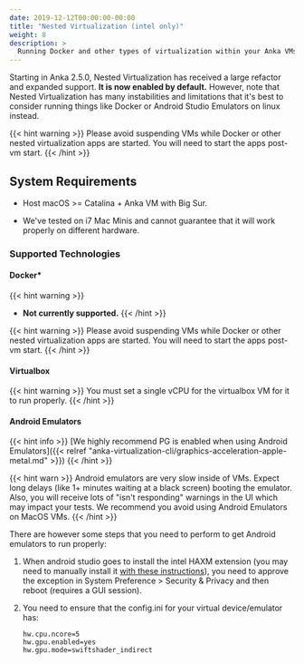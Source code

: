 ```yaml
---
date: 2019-12-12T00:00:00-00:00
title: "Nested Virtualization (intel only)"
weight: 8
description: >
  Running Docker and other types of virtualization within your Anka VMs.
---
```


Starting in Anka 2.5.0, Nested Virtualization has received a large refactor and expanded support. **It is now enabled by default.** However, note that Nested Virtualization has many instabilities and limitations that it's best to consider running things like Docker or Android Studio Emulators on linux instead.

{{< hint warning >}}
Please avoid suspending VMs while Docker or other nested virtualization apps are started. You will need to start the apps post-vm start.
{{< /hint >}}

## System Requirements

- Host macOS >= Catalina + Anka VM with Big Sur.

- We've tested on i7 Mac Minis and cannot guarantee that it will work properly on different hardware.

### Supported Technologies

#### Docker*

{{< hint warning >}}
* **Not currently supported.**
{{< /hint >}}

{{< hint warning >}}
Please avoid suspending VMs while Docker or other nested virtualization apps are started. You will need to start the apps post-vm start.
{{< /hint >}}

#### Virtualbox

{{< hint warning >}}
You must set a single vCPU for the virtualbox VM for it to run properly.
{{< /hint >}}

#### Android Emulators

{{< hint info >}}
[We highly recommend PG is enabled when using Android Emulators]({{< relref "anka-virtualization-cli/graphics-acceleration-apple-metal.md" >}})
{{< /hint >}}

{{< hint warn >}}
Android emulators are very slow inside of VMs. Expect long delays (like 1+ minutes waiting at a black screen) booting the emulator. Also, you will receive lots of "isn't responding" warnings in the UI which may impact your tests. We recommend you avoid using Android Emulators on MacOS VMs.
{{< /hint >}}

There are however some steps that you need to perform to get Android emulators to run properly:

1. When android studio goes to install the intel HAXM extension (you may need to manually install it [with these instructions](https://github.com/intel/haxm/wiki/Installation-Instructions-on-macOS)), you need to approve the exception in System Preference > Security & Privacy and then reboot (requires a GUI session).
2. You need to ensure that the config.ini for your virtual device/emulator has:

    ```shell
    hw.cpu.ncore=5
    hw.gpu.enabled=yes
    hw.gpu.mode=swiftshader_indirect
    ```